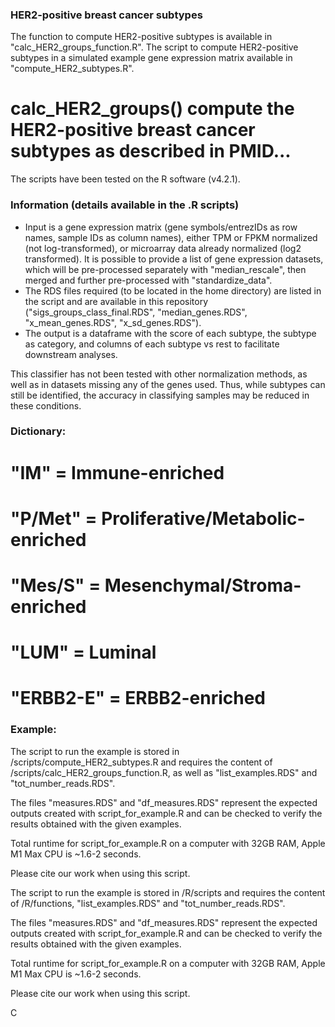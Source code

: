 ### HER2-positive breast cancer subtypes
The function to compute HER2-positive subtypes is available in "calc_HER2_groups_function.R".
The script to compute HER2-positive subtypes in a simulated example gene expression matrix available in "compute_HER2_subtypes.R".

# calc_HER2_groups() compute the HER2-positive breast cancer subtypes as described in PMID...

The scripts have been tested on the R software (v4.2.1).

### Information (details available in the .R scripts)
- Input is a gene expression matrix (gene symbols/entrezIDs as row names, sample IDs as column names), either TPM or FPKM normalized (not log-transformed), or microarray data already normalized (log2 transformed). 
It is possible to provide a list of gene expression datasets, which will be pre-processed separately with "median_rescale", then merged and further pre-processed with "standardize_data".
- The RDS files required (to be located in the home directory) are listed in the script and are available in this repository ("sigs_groups_class_final.RDS", "median_genes.RDS", "x_mean_genes.RDS", "x_sd_genes.RDS").
- The output is a dataframe with the score of each subtype, the subtype as category, and columns of each subtype vs rest to facilitate downstream analyses.

This classifier has not been tested with other normalization methods, as well as in datasets missing any of the genes used. Thus, while subtypes can still be identified, the accuracy in classifying samples may be reduced in these conditions.

### Dictionary:
# "IM" = Immune-enriched         
# "P/Met" = Proliferative/Metabolic-enriched
# "Mes/S" = Mesenchymal/Stroma-enriched
# "LUM" = Luminal
# "ERBB2-E" = ERBB2-enriched


### Example:
The script to run the example is stored in /scripts/compute_HER2_subtypes.R and requires the content of /scripts/calc_HER2_groups_function.R, as well as "list_examples.RDS" and "tot_number_reads.RDS".

The files "measures.RDS" and "df_measures.RDS" represent the expected outputs created with script_for_example.R and can be checked to verify the results obtained with the given examples.

Total runtime for script_for_example.R on a computer with 32GB RAM, Apple M1 Max CPU is ~1.6-2 seconds.

Please cite our work when using this script.





The script to run the example is stored in /R/scripts and requires the content of /R/functions, "list_examples.RDS" and "tot_number_reads.RDS".

The files "measures.RDS" and "df_measures.RDS" represent the expected outputs created with script_for_example.R and can be checked to verify the results obtained with the given examples.

Total runtime for script_for_example.R on a computer with 32GB RAM, Apple M1 Max CPU is ~1.6-2 seconds.

Please cite our work when using this script.

C
